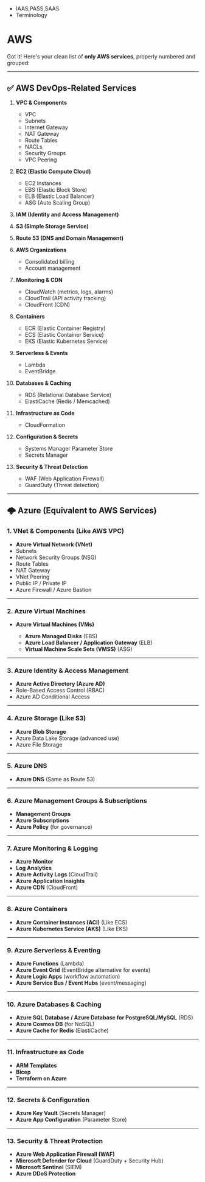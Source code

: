 # 
- IAAS,PASS,SAAS
- Terminology

# AWS
Got it! Here's your clean list of **only AWS services**, properly numbered and grouped:

---

## ✅ AWS DevOps-Related Services

1. **VPC & Components**

   * VPC
   * Subnets
   * Internet Gateway
   * NAT Gateway
   * Route Tables
   * NACLs
   * Security Groups
   * VPC Peering

2. **EC2 (Elastic Compute Cloud)**

   * EC2 Instances
   * EBS (Elastic Block Store)
   * ELB (Elastic Load Balancer)
   * ASG (Auto Scaling Group)

3. **IAM (Identity and Access Management)**

4. **S3 (Simple Storage Service)**

5. **Route 53 (DNS and Domain Management)**

6. **AWS Organizations**

   * Consolidated billing
   * Account management

7. **Monitoring & CDN**

   * CloudWatch (metrics, logs, alarms)
   * CloudTrail (API activity tracking)
   * CloudFront (CDN)

8. **Containers**

   * ECR (Elastic Container Registry)
   * ECS (Elastic Container Service)
   * EKS (Elastic Kubernetes Service)

9. **Serverless & Events**

   * Lambda
   * EventBridge

10. **Databases & Caching**

    * RDS (Relational Database Service)
    * ElastiCache (Redis / Memcached)

11. **Infrastructure as Code**

    * CloudFormation

12. **Configuration & Secrets**

    * Systems Manager Parameter Store
    * Secrets Manager

13. **Security & Threat Detection**

    * WAF (Web Application Firewall)
    * GuardDuty (Threat detection)

---
## 🌩️ Azure (Equivalent to AWS Services)

### 1. **VNet & Components (Like AWS VPC)**

* **Azure Virtual Network (VNet)**
* Subnets
* Network Security Groups (NSG)
* Route Tables
* NAT Gateway
* VNet Peering
* Public IP / Private IP
* Azure Firewall / Azure Bastion

---

### 2. **Azure Virtual Machines**

* **Azure Virtual Machines (VMs)**

  * **Azure Managed Disks** (EBS)
  * **Azure Load Balancer / Application Gateway** (ELB)
  * **Virtual Machine Scale Sets (VMSS)** (ASG)

---

### 3. **Azure Identity & Access Management**

* **Azure Active Directory (Azure AD)**
* Role-Based Access Control (RBAC)
* Azure AD Conditional Access

---

### 4. **Azure Storage (Like S3)**

* **Azure Blob Storage**
* Azure Data Lake Storage (advanced use)
* Azure File Storage

---

### 5. **Azure DNS**

* **Azure DNS** (Same as Route 53)

---

### 6. **Azure Management Groups & Subscriptions**

* **Management Groups**
* **Azure Subscriptions**
* **Azure Policy** (for governance)

---

### 7. **Azure Monitoring & Logging**

* **Azure Monitor**
* **Log Analytics**
* **Azure Activity Logs** (CloudTrail)
* **Azure Application Insights**
* **Azure CDN** (CloudFront)

---

### 8. **Azure Containers**

* **Azure Container Instances (ACI)** (Like ECS)
* **Azure Kubernetes Service (AKS)** (Like EKS)

---

### 9. **Azure Serverless & Eventing**

* **Azure Functions** (Lambda)
* **Azure Event Grid** (EventBridge alternative for events)
* **Azure Logic Apps** (workflow automation)
* **Azure Service Bus / Event Hubs** (event/messaging)

---

### 10. **Azure Databases & Caching**

* **Azure SQL Database / Azure Database for PostgreSQL/MySQL** (RDS)
* **Azure Cosmos DB** (for NoSQL)
* **Azure Cache for Redis** (ElastiCache)

---

### 11. **Infrastructure as Code**

* **ARM Templates**
* **Bicep**
* **Terraform on Azure**

---

### 12. **Secrets & Configuration**

* **Azure Key Vault** (Secrets Manager)
* **Azure App Configuration** (Parameter Store)

---

### 13. **Security & Threat Protection**

* **Azure Web Application Firewall (WAF)**
* **Microsoft Defender for Cloud** (GuardDuty + Security Hub)
* **Microsoft Sentinel** (SIEM)
* **Azure DDoS Protection**
